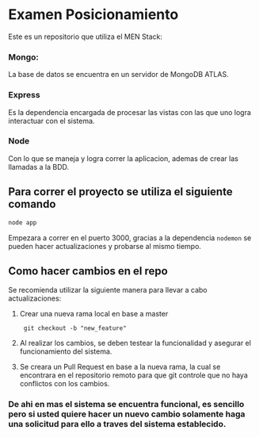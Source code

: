 # Examen Posicionamiento
Este es un repositorio que utiliza el MEN Stack:

### Mongo:
La base de datos se encuentra en un servidor de MongoDB ATLAS.

### Express
Es la dependencia encargada de procesar las vistas con las que uno logra interactuar con el sistema.

### Node
Con lo que se maneja y logra correr la aplicacion, ademas de crear las llamadas a la BDD.

## Para correr el proyecto se utiliza el siguiente comando
```bash
node app
```

Empezara a correr en el puerto 3000, gracias a la dependencia `nodemon` se pueden hacer actualizaciones y probarse al mismo tiempo.

## Como hacer cambios en el repo
Se recomienda utilizar la siguiente manera para llevar a cabo actualizaciones:

1. Crear una nueva rama local en base a master
        
        git checkout -b "new_feature"

2. Al realizar los cambios, se deben testear la funcionalidad y asegurar el funcionamiento del sistema.

3. Se creara un Pull Request en base a la nueva rama, la cual se encontrara en el repositorio remoto para que git controle que no haya conflictos con los cambios.

### De ahi en mas el sistema se encuentra funcional, es sencillo pero si usted quiere hacer un nuevo cambio solamente haga una solicitud para ello a traves del sistema establecido.